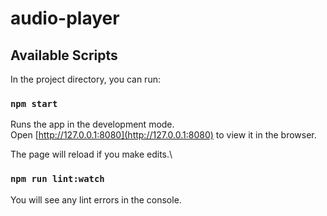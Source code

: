 # audio-player

## Available Scripts

In the project directory, you can run:

### `npm start`

Runs the app in the development mode.\
Open [http://127.0.0.1:8080](http://127.0.0.1:8080) to view it in the browser.

The page will reload if you make edits.\

### `npm run lint:watch`

You will see any lint errors in the console.
